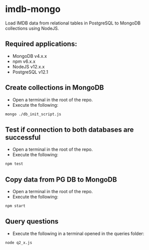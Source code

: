 # imdb-mongo
Load IMDB data from relational tables in PostgreSQL to MongoDB collections using NodeJS.

## Required applications:
* MongoDB v4.x.x
* npm v6.x.x
* NodeJS v12.x.x
* PostgreSQL v12.1

## Create collections in MongoDB
* Open a terminal in the root of the repo.
* Execute the following:
```bash
mongo ./db_init_script.js
```

## Test if connection to both databases are successful
* Open a terminal in the root of the repo.
* Execute the following:
```bash
npm test
```

## Copy data from PG DB to MongoDB
* Open a terminal in the root of the repo.
* Execute the following:
```bash
npm start
```

## Query questions
* Execute the following in a terminal opened in the queries folder:
```bash
node q2_x.js
```